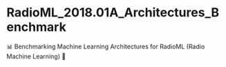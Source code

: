 # RadioML_2018.01A_Architectures_Benchmark
📊 Benchmarking Machine Learning Architectures for RadioML (Radio Machine Learning) 📡
